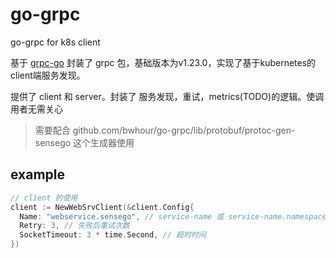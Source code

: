 # go-grpc
go-grpc for k8s client

基于 [grpc-go]( https://github.com/grpc/grpc-go ) 封装了 grpc 包，基础版本为v1.23.0，实现了基于kubernetes的client端服务发现。


提供了 client 和 server。封装了 服务发现，重试，metrics(TODO)的逻辑。使调用者无需关心

> 需要配合 github.com/bwhour/go-grpc/lib/protobuf/protoc-gen-sensego 这个生成器使用


## example

```go
// client 的使用
client := NewWebSrvClient(&client.Config{
  Name: "webservice.sensego", // service-name 或 service-name.namespace
  Retry: 3, // 失败后重试次数
  SocketTimeout: 3 * time.Second, // 超时时间
})

```
